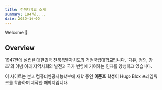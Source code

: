 ```yaml
---
title: 전북대학교 소개
summary: 1947년....
date: 2025-10-05
---
```


Welcome 👋

## Overview

1947년에 설립된 대한민국 전북특별자치도의 거점국립대학교입니다. '자유, 정의, 창조'의 이념 아래 지역사회의 발전과 국가 번영에 기여하는 인재를 양성하고 있습니다.

이 사이트는 본교 컴퓨터인공지능학부에 재학 중인 **이준호** 학생이 Hugo Blox 프레임워크를 학습하며 제작한 페이지입니다.
